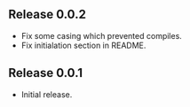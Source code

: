Release 0.0.2
-------------
* Fix some casing which prevented compiles.
* Fix initialation section in README.


Release 0.0.1
-------------
* Initial release.

